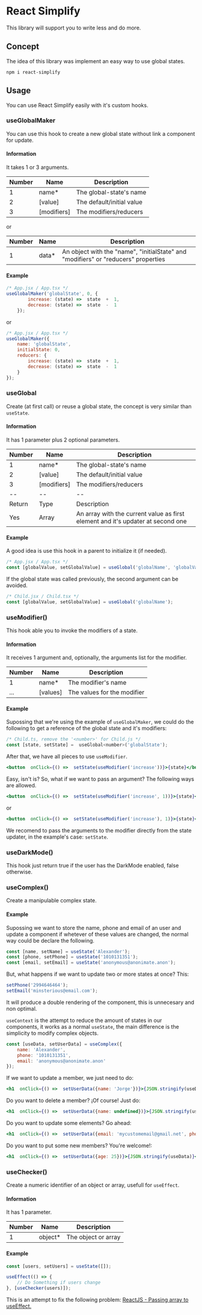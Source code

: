 # React Simplify

This library will support you to write less and do more.

## Concept

The idea of this library was implement an easy way to use global states.

    npm i react-simplify

## Usage

You can use React Simplify easily with it's custom hooks.

### useGlobalMaker

You can use this hook to create a new global state without link a component for update.

#### Information

It takes 1 or 3 arguments.

| Number | Name | Description|
|--|--|--|
| 1 | name* | The global-state's name |
| 2 | [value] | The default/initial value |
| 3 | [modifiers] | The modifiers/reducers |

or

| Number | Name | Description|
|--|--|--|
| 1 | data* | An object with the "name", "initialState" and "modifiers" or "reducers" properties |

#### Example

```js
/* App.jsx / App.tsx */
useGlobalMaker('globalState', 0, {
		increase: (state) =>  state  +  1,
		decrease: (state) =>  state  -  1
	});
```

or

```js
/* App.jsx / App.tsx */
useGlobalMaker({
	name: 'globalState',
	initialState: 0,
	reducers: {
		increase: (state) =>  state  +  1,
		decrease: (state) =>  state  -  1
	}
});
```

### useGlobal

Create (at first call) or reuse a global state, the concept is very similar than `useState`.

#### Information

It has 1 parameter plus 2 optional parameters.

| Number | Name | Description|
|--|--|--|
| 1 | name* | The global-state's name |
| 2 | [value] | The default/initial value |
| 3 | [modifiers] | The modifiers/reducers |
|--|--|--|
|Return| Type | Description
| Yes | Array | An array with the current value as first element and it's updater at second one |

#### Example

A good idea is use this hook in a parent to initialize it (if needed).

```js
/* App.jsx / App.tsx */
const [globalValue, setGlobalValue] = useGlobal('globalName', 'globalValue');
```

If the global state was called previously, the second argument can be avoided.

```js
/* Child.jsx / Child.tsx */
const [globalValue, setGlobalValue] = useGlobal('globalName');
```


###  useModifier()

This hook able you to invoke the modifiers of a state.

#### Information

It receives 1 argument and, optionally, the arguments list for the modifier.

| Number | Name | Description|
|--|--|--|
| 1 | name* | The modifier's name |
| ... | [values] | The values for the modifier |

#### Example

Supossing that we're using the example of `useGlobalMaker`, we could do the following to get a reference of the global state and it's modifiers:

```js
/* Child.ts, remove the '<number>' for Child.js */
const [state, setState] =  useGlobal<number>('globalState');
```

After that, we have all pieces to use `useModifier`.

```jsx
<button  onClick={() =>  setState(useModifier('increase'))}>{state}</button>
```

Easy, isn't is?
So, what if we want to pass an argument? The following ways are allowed.

```jsx
<button  onClick={() =>  setState(useModifier('increase', 1))}>{state}</button>
```

or

```jsx
<button  onClick={() =>  setState(useModifier('increase'), 1)}>{state}</button>
```

We recomend to pass the arguments to the modifier directly from the state updater, in the example's case: `setState`.

### useDarkMode()

This hook just return true if the user has the DarkMode enabled, false otherwise.

### useComplex()

Create a manipulable complex state.

#### Example

Supossing we want to store the name, phone and email of an user and update a component if whetever of these values are changed, the normal way could be declare the following.

```js
const [name, setName] = useState('Alexander');
const [phone, setPhone] = useState('1010131351');
const [email, setEmail] = useState('anonymous@anonimate.anon');
```
But, what happens if we want to update two or more states at once? This:

```js
setPhone('2994646464');
setEmail('minsterious@email.com');
```

It will produce a double rendering of the component, this is unnecesary and non optimal.

`useContext` is the attempt to reduce the amount of states in our components, it works as a normal `useState`, the main difference is the simplicity to modify complex objects.

```js
const [useData, setUserData] = useComplex({
	name: 'Alexander',
	phone: '1010131351',
	email: 'anonymous@anonimate.anon'
});
```

If we want to update a member, we just need to do:

```jsx
<h1  onClick={() =>  setUserData({name: 'Jorge'})}>{JSON.stringify(useData)}</h1>
```

Do you want to delete a member? ¡Of course! Just do:

```jsx
<h1  onClick={() =>  setUserData({name: undefined})}>{JSON.stringify(useData)}</h1>
```

Do you want to update some elements? Go ahead:

```jsx
<h1  onClick={() =>  setUserData({email: 'mycustomemail@gmail.net', phone: '11111111111'})}>{JSON.stringify(useData)}</h1>
```

Do you want to put some new members? You're welcome!:

```jsx
<h1  onClick={() =>  setUserData({age: 25})}>{JSON.stringify(useData)}</h1>
```

### useChecker()

Create a numeric identifier of an object or array, usefull for `useEffect`.

#### Information

It has 1 parameter.

| Number | Name | Description|
|--|--|--|
| 1 | object* | The object or array |

#### Example

```js
const [users, setUsers] = useState([]);

useEffect(() => {
	// Do Something if users change
}, [useChecker(users)]);
```

This is an attempt to fix the following problem: [ReactJS - Passing array to useEffect.](https://stackoverflow.com/questions/59467758/passing-array-to-useeffect-dependency-list)